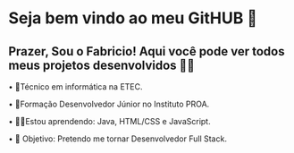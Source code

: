 <!--
### Hi there 👋
**FBmaia/FBmaia** is a ✨ _special_ ✨ repository because its `README.md` (this file) appears on your GitHub profile.

Here are some ideas to get you started:

- 🔭 I’m currently working on ...
- 🌱 I’m currently learning ...
- 👯 I’m looking to collaborate on ...
- 🤔 I’m looking for help with ...
- 💬 Ask me about ...
- 📫 How to reach me: ...
- 😄 Pronouns: ...
- ⚡ Fun fact: ...
-->

# Seja bem vindo ao meu GitHUB 👋

## Prazer, Sou o Fabricio! Aqui você pode ver todos meus projetos desenvolvidos 👨‍💻

• 🎒Técnico em informática na ETEC. 

• 💜Formação Desenvolvedor Júnior no Instituto PROA. 

• 👨‍💻Estou aprendendo: Java, HTML/CSS e JavaScript. 

• 🎯 Objetivo: Pretendo me tornar Desenvolvedor Full Stack. 
